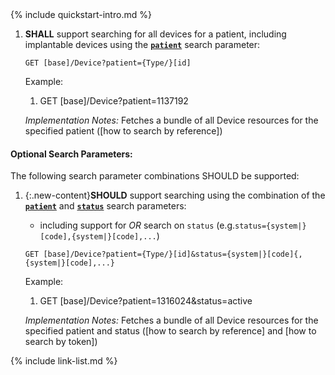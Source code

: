 

<!-- Source = /Users/ehaas/Documents/FHIR/US-Core/input/. This file is generated by SearchParameterMakerR4.ipynb Do not edit directly. -->{% include quickstart-intro.md %}



1. **SHALL** support searching for all devices for a patient, including implantable devices using the **[`patient`](SearchParameter-us-core-device-patient.html)** search parameter:

    `GET [base]/Device?patient={Type/}[id]`

    Example:
    
      1. GET [base]/Device?patient=1137192

    *Implementation Notes:* Fetches a bundle of all Device resources for the specified patient ([how to search by reference])


#### Optional Search Parameters:

The following search parameter combinations SHOULD be supported:

1. {:.new-content}**SHOULD** support searching using the combination of the **[`patient`](SearchParameter-us-core-device-patient.html)** and **[`status`](SearchParameter-us-core-device-status.html)** search parameters:
    - including support for *OR* search on `status` (e.g.`status={system|}[code],{system|}[code],...`)

    `GET [base]/Device?patient={Type/}[id]&status={system|}[code]{,{system|}[code],...}`

    Example:
    
      1. GET [base]/Device?patient=1316024&amp;status=active

    *Implementation Notes:* Fetches a bundle of all Device resources for the specified patient and status ([how to search by reference] and [how to search by token])



{% include link-list.md %}